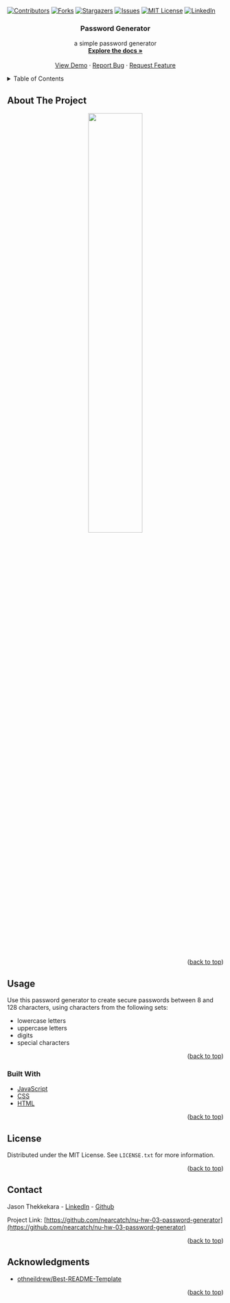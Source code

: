 <div id="top"></div>
<!--
*** Thanks for checking out the Best-README-Template. If you have a suggestion
*** that would make this better, please fork the repo and create a pull request
*** or simply open an issue with the tag "enhancement".
*** Don't forget to give the project a star!
*** Thanks again! Now go create something AMAZING! :D
-->



<!-- PROJECT SHIELDS -->
<!--
*** I'm using markdown "reference style" links for readability.
*** Reference links are enclosed in brackets [ ] instead of parentheses ( ).
*** See the bottom of this document for the declaration of the reference variables
*** for contributors-url, forks-url, etc. This is an optional, concise syntax you may use.
*** https://www.markdownguide.org/basic-syntax/#reference-style-links
-->
[![Contributors][contributors-shield]][contributors-url]
[![Forks][forks-shield]][forks-url]
[![Stargazers][stars-shield]][stars-url]
[![Issues][issues-shield]][issues-url]
[![MIT License][license-shield]][license-url]
[![LinkedIn][linkedin-shield]][linkedin-url]



<div align="center">

<h3 align="center">Password Generator</h3>

  <p align="center">
    a simple password generator
    <br />
    <a href="https://github.com/nearcatch/nu-hw-03-password-generator"><strong>Explore the docs »</strong></a>
    <br />
    <br />
    <a href="https://nearcatch.github.io/nu-hw-03-password-generator/">View Demo</a>
    ·
    <a href="https://github.com/nearcatch/nu-hw-03-password-generator/issues">Report Bug</a>
    ·
    <a href="https://github.com/nearcatch/nu-hw-03-password-generator/issues">Request Feature</a>
  </p>
</div>



<!-- TABLE OF CONTENTS -->
<details>
  <summary>Table of Contents</summary>
  <ol>
    <li>
      <a href="#about-the-project">About The Project</a>
      <ul>
        <li><a href="#built-with">Built With</a></li>
      </ul>
    </li>
    <li><a href="#usage">Usage</a></li>
    <li><a href="#license">License</a></li>
    <li><a href="#contact">Contact</a></li>
    <li><a href="#acknowledgments">Acknowledgments</a></li>
  </ol>
</details>



<!-- ABOUT THE PROJECT -->
## About The Project

<div align="center">
    <a href="https://nearcatch.github.io/nu-hw-03-password-generator/"><img style="width: 50%;" src="https://raw.githubusercontent.com/nearcatch/nu-hw-03-password-generator/main/assets/readme/full-page-screenshot.png" /></a>
</div>

<p align="right">(<a href="#top">back to top</a>)</p>



<!-- USAGE EXAMPLES -->
## Usage

Use this password generator to create secure passwords between 8 and 128 characters, using characters from the following sets:
- lowercase letters
- uppercase letters
- digits
- special characters

<p align="right">(<a href="#top">back to top</a>)</p>



### Built With

* [JavaScript](https://developer.mozilla.org/en-US/docs/Web/JavaScript)
* [CSS](https://www.w3.org/Style/CSS/Overview.en.html)
* [HTML](https://html.spec.whatwg.org/multipage/)

<p align="right">(<a href="#top">back to top</a>)</p>



<!-- LICENSE -->
## License

Distributed under the MIT License. See `LICENSE.txt` for more information.

<p align="right">(<a href="#top">back to top</a>)</p>



<!-- CONTACT -->
## Contact

Jason Thekkekara - [LinkedIn][linkedin-url] - [Github](https://github.com/nearcatch)

Project Link: [https://github.com/nearcatch/nu-hw-03-password-generator](https://github.com/nearcatch/nu-hw-03-password-generator)

<p align="right">(<a href="#top">back to top</a>)</p>



<!-- ACKNOWLEDGMENTS -->
## Acknowledgments

* [othneildrew/Best-README-Template](https://github.com/othneildrew/Best-README-Template)

<p align="right">(<a href="#top">back to top</a>)</p>



<!-- MARKDOWN LINKS & IMAGES -->
<!-- https://www.markdownguide.org/basic-syntax/#reference-style-links -->
[contributors-shield]: https://img.shields.io/github/contributors/nearcatch/nu-hw-03-password-generator.svg?style=for-the-badge
[contributors-url]: https://github.com/nearcatch/nu-hw-03-password-generator/graphs/contributors
[forks-shield]: https://img.shields.io/github/forks/nearcatch/nu-hw-03-password-generator.svg?style=for-the-badge
[forks-url]: https://github.com/nearcatch/nu-hw-03-password-generator/network/members
[stars-shield]: https://img.shields.io/github/stars/nearcatch/nu-hw-03-password-generator.svg?style=for-the-badge
[stars-url]: https://github.com/nearcatch/nu-hw-03-password-generator/stargazers
[issues-shield]: https://img.shields.io/github/issues/nearcatch/nu-hw-03-password-generator.svg?style=for-the-badge
[issues-url]: https://github.com/nearcatch/nu-hw-03-password-generator/issues
[license-shield]: https://img.shields.io/github/license/nearcatch/nu-hw-03-password-generator.svg?style=for-the-badge
[license-url]: https://github.com/nearcatch/nu-hw-03-password-generator/blob/main/LICENSE.txt
[linkedin-shield]: https://img.shields.io/badge/-LinkedIn-black.svg?style=for-the-badge&logo=linkedin&colorB=555
[linkedin-url]: https://linkedin.com/in/jason-thekkekara-050303167
[product-screenshot]: https://raw.githubusercontent.com/nearcatch/nu-hw-03-password-generator/main/assets/readme/full-page-screenshot.png
